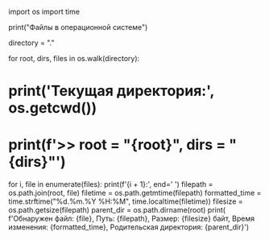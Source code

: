 import os
import time

print("Файлы в операционной системе")

directory = "."

for root, dirs, files in os.walk(directory):
#  print('Текущая директория:', os.getcwd())
#  print(f'>> root = "{root}", dirs = "{dirs}"')
  for i, file in enumerate(files):
    print(f'{i + 1}:', end=' ')
    filepath = os.path.join(root, file)
    filetime = os.path.getmtime(filepath)
    formatted_time = time.strftime("%d.%m.%Y %H:%M", time.localtime(filetime))
    filesize = os.path.getsize(filepath)
    parent_dir = os.path.dirname(root)
    print( f'Обнаружен файл: {file}, Путь: {filepath}, Размер: {filesize} байт, Время изменения: {formatted_time}, Родительская директория: {parent_dir}')
